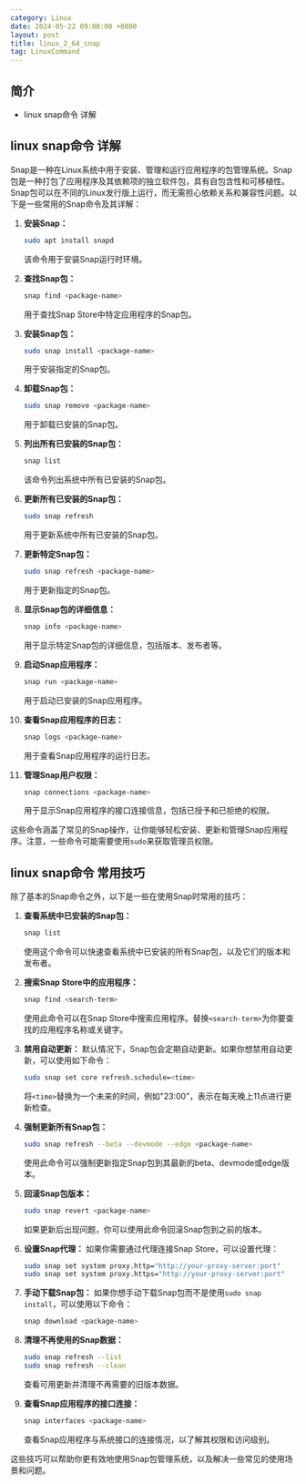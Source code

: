 ```yaml
---
category: Linux
date: 2024-05-22 09:00:00 +0800
layout: post
title: linux_2_64_snap
tag: LinuxCommand
---
```

## 简介

+ linux snap命令 详解

## linux snap命令 详解

Snap是一种在Linux系统中用于安装、管理和运行应用程序的包管理系统。Snap包是一种打包了应用程序及其依赖项的独立软件包，具有自包含性和可移植性。Snap包可以在不同的Linux发行版上运行，而无需担心依赖关系和兼容性问题。以下是一些常用的Snap命令及其详解：

1. **安装Snap：**
   ```bash
   sudo apt install snapd
   ```
   该命令用于安装Snap运行时环境。

2. **查找Snap包：**
   ```bash
   snap find <package-name>
   ```
   用于查找Snap Store中特定应用程序的Snap包。

3. **安装Snap包：**
   ```bash
   sudo snap install <package-name>
   ```
   用于安装指定的Snap包。

4. **卸载Snap包：**
   ```bash
   sudo snap remove <package-name>
   ```
   用于卸载已安装的Snap包。

5. **列出所有已安装的Snap包：**
   ```bash
   snap list
   ```
   该命令列出系统中所有已安装的Snap包。

6. **更新所有已安装的Snap包：**
   ```bash
   sudo snap refresh
   ```
   用于更新系统中所有已安装的Snap包。

7. **更新特定Snap包：**
   ```bash
   sudo snap refresh <package-name>
   ```
   用于更新指定的Snap包。

8. **显示Snap包的详细信息：**
   ```bash
   snap info <package-name>
   ```
   用于显示特定Snap包的详细信息，包括版本、发布者等。

9. **启动Snap应用程序：**
   ```bash
   snap run <package-name>
   ```
   用于启动已安装的Snap应用程序。

10. **查看Snap应用程序的日志：**
    ```bash
    snap logs <package-name>
    ```
    用于查看Snap应用程序的运行日志。

11. **管理Snap用户权限：**
    ```bash
    snap connections <package-name>
    ```
    用于显示Snap应用程序的接口连接信息，包括已授予和已拒绝的权限。

这些命令涵盖了常见的Snap操作，让你能够轻松安装、更新和管理Snap应用程序。注意，一些命令可能需要使用`sudo`来获取管理员权限。

## linux snap命令 常用技巧

除了基本的Snap命令之外，以下是一些在使用Snap时常用的技巧：

1. **查看系统中已安装的Snap包：**
   ```bash
   snap list
   ```
   使用这个命令可以快速查看系统中已安装的所有Snap包，以及它们的版本和发布者。

2. **搜索Snap Store中的应用程序：**
   ```bash
   snap find <search-term>
   ```
   使用此命令可以在Snap Store中搜索应用程序。替换`<search-term>`为你要查找的应用程序名称或关键字。

3. **禁用自动更新：**
   默认情况下，Snap包会定期自动更新。如果你想禁用自动更新，可以使用如下命令：
   ```bash
   sudo snap set core refresh.schedule=<time>
   ```
   将`<time>`替换为一个未来的时间，例如"23:00"，表示在每天晚上11点进行更新检查。

4. **强制更新所有Snap包：**
   ```bash
   sudo snap refresh --beta --devmode --edge <package-name>
   ```
   使用此命令可以强制更新指定Snap包到其最新的beta、devmode或edge版本。

5. **回滚Snap包版本：**
   ```bash
   sudo snap revert <package-name>
   ```
   如果更新后出现问题，你可以使用此命令回滚Snap包到之前的版本。

6. **设置Snap代理：**
   如果你需要通过代理连接Snap Store，可以设置代理：
   ```bash
   sudo snap set system proxy.http="http://your-proxy-server:port"
   sudo snap set system proxy.https="http://your-proxy-server:port"
   ```

7. **手动下载Snap包：**
   如果你想手动下载Snap包而不是使用`sudo snap install`，可以使用以下命令：
   ```bash
   snap download <package-name>
   ```

8. **清理不再使用的Snap数据：**
   ```bash
   sudo snap refresh --list
   sudo snap refresh --clean
   ```
   查看可用更新并清理不再需要的旧版本数据。

9. **查看Snap应用程序的接口连接：**
   ```bash
   snap interfaces <package-name>
   ```
   查看Snap应用程序与系统接口的连接情况，以了解其权限和访问级别。

这些技巧可以帮助你更有效地使用Snap包管理系统，以及解决一些常见的使用场景和问题。